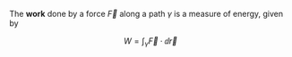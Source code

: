 The **work** done by a force $\vec{F}$ along a path $\gamma$ is a measure of energy, given by

$$
W = \int_\gamma \vec{F} \cdot \dd{\vec{r}}
$$
